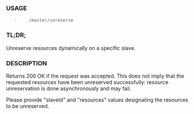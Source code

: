 <!--- This is an automatically generated file. DO NOT EDIT! --->

### USAGE ###
>        /master/unreserve

### TL;DR; ###
Unreserve resources dynamically on a specific slave.

### DESCRIPTION ###
Returns 200 OK if the request was accepted. This does not
imply that the requested resources have been unreserved successfully:
resource unreservation is done asynchronously and may fail.

Please provide "slaveId" and "resources" values designating
the resources to be unreserved.